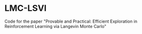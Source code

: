 # LMC-LSVI
Code for the paper "Provable and Practical: Efficient Exploration in Reinforcement Learning via Langevin Monte Carlo"

